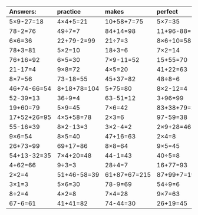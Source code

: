 | Answers: | practice | makes | perfect | ! |
| :--- | :--- | :--- | :--- | :--- |
| 5×9-27=18 | 4×4+5=21 | 10+58+7=75 | 5×7=35 | 3×7+86=107 | 
| 78-2=76 | 49÷7=7 | 84+14=98 | 11+96-88=19 | 6÷3=2 | 
| 6×6=36 | 22+79-2=99 | 21÷7=3 | 8×6+10=58 | 81÷9=9 | 
| 78+3=81 | 5×2=10 | 18÷3=6 | 7×2=14 | 41+1=42 | 
| 76+16=92 | 6×5=30 | 7×9-11=52 | 15+55=70 | 22-2=20 | 
| 21-17=4 | 9×8=72 | 4×5=20 | 41+22=63 | 30÷5=6 | 
| 8×7=56 | 73-18=55 | 45+37=82 | 48÷8=6 | 10÷2=5 | 
| 46+74-66=54 | 8+18+78=104 | 5+75=80 | 8×2-12=4 | 9+8=17 | 
| 52-39=13 | 36÷9=4 | 63-51=12 | 3+96=99 | 8×2=16 | 
| 19+60=79 | 5×9=45 | 7×6=42 | 83+38+79=200 | 76+82-87=71 | 
| 17+52+26=95 | 4×5+58=78 | 2×3=6 | 97-59=38 | 9×8-20=52 | 
| 55-16=39 | 8×2-13=3 | 3×2-4=2 | 2×9+28=46 | 5×8=40 | 
| 9×6=54 | 8×5=40 | 47+16=63 | 2×4=8 | 78-40=38 | 
| 26+73=99 | 69+17=86 | 8×8=64 | 9×5=45 | 82+67+33=182 | 
| 54+13-32=35 | 7×4+20=48 | 44-1=43 | 40÷5=8 | 6×9=54 | 
| 4+62=66 | 9÷3=3 | 28÷4=7 | 16+77=93 | 81+10=91 | 
| 2×2=4 | 51+46-58=39 | 61+87+67=215 | 87+99+7=193 | 3×2=6 | 
| 3×1=3 | 5×6=30 | 78-9=69 | 54÷9=6 | 6×8=48 | 
| 8÷2=4 | 4×2=8 | 7×4=28 | 9×7=63 | 40÷8=5 | 
| 67-6=61 | 41+41=82 | 74-44=30 | 26+19=45 | 88-16=72 | 
